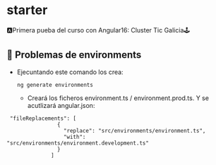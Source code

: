 # starter
🅰Primera pueba del curso con Angular16: Cluster Tic Galicia🕹

## 📌 Problemas de environments
* Ejecuntando este comando los crea:
  ```
  ng generate environments
  ```
  - Creará los ficheros environment.ts / environment.prod.ts. Y se acutlizará angular.json:
```
 "fileReplacements": [
                {
                  "replace": "src/environments/environment.ts",
                  "with": "src/environments/environment.development.ts"
                }
              ]
```
